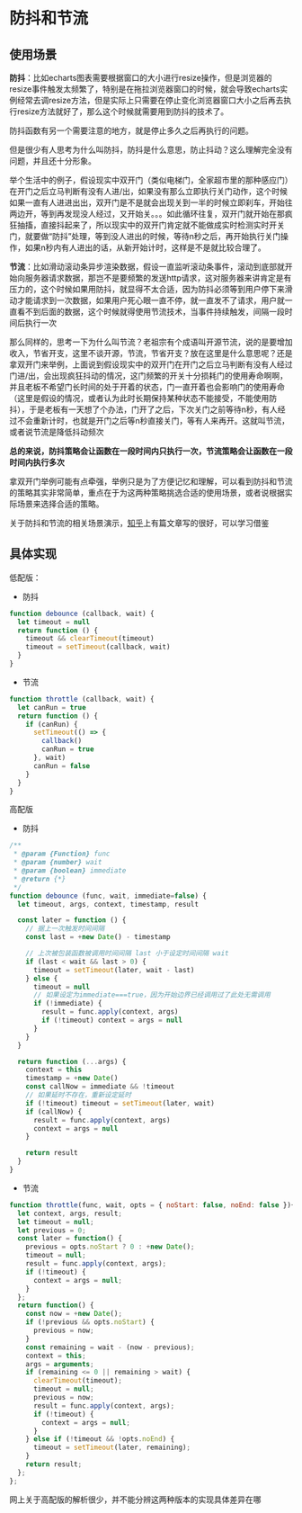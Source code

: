 # 防抖和节流

## 使用场景

**防抖**：比如echarts图表需要根据窗口的大小进行resize操作，但是浏览器的resize事件触发太频繁了，特别是在拖拉浏览器窗口的时候，就会导致echarts实例经常去调resize方法，但是实际上只需要在停止变化浏览器窗口大小之后再去执行resize方法就好了，那么这个时候就需要用到防抖的技术了。

防抖函数有另一个需要注意的地方，就是停止多久之后再执行的问题。

但是很少有人思考为什么叫防抖，防抖是什么意思，防止抖动？这么理解完全没有问题，并且还十分形象。

举个生活中的例子，假设现实中双开门（类似电梯门，全家超市里的那种感应门）在开门之后立马判断有没有人进/出，如果没有那么立即执行关门动作，这个时候如果一直有人进进出出，双开门是不是就会出现关到一半的时候立即刹车，开始往两边开，等到再发现没人经过，又开始关。。。如此循环往复，双开门就开始在那疯狂抽搐，直接抖起来了，所以现实中的双开门肯定就不能做成实时检测实时开关门，就要做“防抖”处理，等到没人进出的时候，等待n秒之后，再开始执行关门操作，如果n秒内有人进出的话，从新开始计时，这样是不是就比较合理了。

**节流**：比如滑动滚动条异步渲染数据，假设一直监听滚动条事件，滚动到底部就开始向服务器请求数据，那岂不是要频繁的发送http请求，这对服务器来讲肯定是有压力的，这个时候如果用防抖，就显得不太合适，因为防抖必须等到用户停下来滑动才能请求到一次数据，如果用户死心眼一直不停，就一直发不了请求，用户就一直看不到后面的数据，这个时候就得使用节流技术，当事件持续触发，间隔一段时间后执行一次

那么同样的，思考一下为什么叫节流？老祖宗有个成语叫开源节流，说的是要增加收入，节省开支，这里不谈开源，节流，节省开支？放在这里是什么意思呢？还是拿双开门来举例，上面说到假设现实中的双开门在开门之后立马判断有没有人经过门进/出，会出现疯狂抖动的情况，这门频繁的开关十分损耗门的使用寿命啊啊，并且老板不希望门长时间的处于开着的状态，门一直开着也会影响门的使用寿命（这里是假设的情况，或者认为此时长期保持某种状态不能接受，不能使用防抖），于是老板有一天想了个办法，门开了之后，下次关门之前等待n秒，有人经过不会重新计时，也就是开门之后等n秒直接关门，等有人来再开。这就叫节流，或者说节流是降低抖动频次

**总的来说，防抖策略会让函数在一段时间内只执行一次，节流策略会让函数在一段时间内执行多次**

拿双开门举例可能有点牵强，举例只是为了方便记忆和理解，可以看到防抖和节流的策略其实非常简单，重点在于为这两种策略挑选合适的使用场景，或者说根据实际场景来选择合适的策略。

关于防抖和节流的相关场景演示，[知乎](https://zhuanlan.zhihu.com/p/72923073)上有篇文章写的很好，可以学习借鉴

## 具体实现

低配版：

- 防抖

```js
function debounce (callback, wait) {
  let timeout = null
  return function () {
    timeout && clearTimeout(timeout)
    timeout = setTimeout(callback, wait)
  }
}
```

- 节流

```js
function throttle (callback, wait) {
  let canRun = true
  return function () {
    if (canRun) {
      setTimeout(() => {
        callback()
        canRun = true
      }, wait)
      canRun = false
    }
  }
}
```

高配版

- 防抖

```js
/**
 * @param {Function} func
 * @param {number} wait
 * @param {boolean} immediate
 * @return {*}
 */
function debounce (func, wait, immediate=false) {
  let timeout, args, context, timestamp, result

  const later = function () {
    // 据上一次触发时间间隔
    const last = +new Date() - timestamp

    // 上次被包装函数被调用时间间隔 last 小于设定时间间隔 wait
    if (last < wait && last > 0) {
      timeout = setTimeout(later, wait - last)
    } else {
      timeout = null
      // 如果设定为immediate===true，因为开始边界已经调用过了此处无需调用
      if (!immediate) {
        result = func.apply(context, args)
        if (!timeout) context = args = null
      }
    }
  }

  return function (...args) {
    context = this
    timestamp = +new Date()
    const callNow = immediate && !timeout
    // 如果延时不存在，重新设定延时
    if (!timeout) timeout = setTimeout(later, wait)
    if (callNow) {
      result = func.apply(context, args)
      context = args = null
    }

    return result
  }
}
```

- 节流

```js
function throttle(func, wait, opts = { noStart: false, noEnd: false }){
  let context, args, result;
  let timeout = null;
  let previous = 0;
  const later = function() {
    previous = opts.noStart ? 0 : +new Date();
    timeout = null;
    result = func.apply(context, args);
    if (!timeout) {
      context = args = null;
    }
  };
  return function() {
    const now = +new Date();
    if (!previous && opts.noStart) {
      previous = now;
    }
    const remaining = wait - (now - previous);
    context = this;
    args = arguments;
    if (remaining <= 0 || remaining > wait) {
      clearTimeout(timeout);
      timeout = null;
      previous = now;
      result = func.apply(context, args);
      if (!timeout) {
        context = args = null;
      }
    } else if (!timeout && !opts.noEnd) {
      timeout = setTimeout(later, remaining);
    }
    return result;
  };
};
```

网上关于高配版的解析很少，并不能分辨这两种版本的实现具体差异在哪



